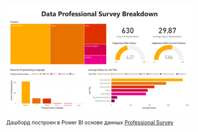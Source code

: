 ![Page 1](https://github.com/UlyanaNovikova/Data-analytics/blob/main/Files/Dashboard-1.png)

Дашборд построен в Power BI основе данных [Professional Survey](https://github.com/UlyanaNovikova/Data-analytics/blob/main/Files/Working%20Survey.xlsx)

